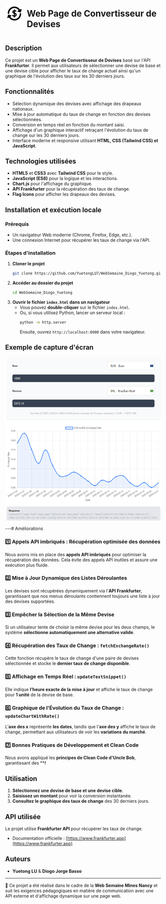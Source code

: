 <!-- # Web Page de Convertisseur de Devises  -->
<div style="display: flex; align-items: center;">
  <img src="./assets/exchange.png" alt="Aperçu" width="60" style="margin-right: 10px; margin-bottom: 13px;">
  <h1>Web Page de Convertisseur de Devises</h1>
</div>


## Description
Ce projet est un **Web Page de Convertisseur de Devises** basé sur l'API **Frankfurter**. Il permet aux utilisateurs de sélectionner une devise de base et une devise cible pour afficher le taux de change actuel ainsi qu'un graphique de l'évolution des taux sur les 30 derniers jours.

## Fonctionnalités
- Sélection dynamique des devises avec affichage des drapeaux nationaux.
- Mise à jour automatique du taux de change en fonction des devises sélectionnées.
- Conversion en temps réel en fonction du montant saisi.
- Affichage d'un graphique interactif retraçant l'évolution du taux de change sur les 30 derniers jours.
- Interface moderne et responsive utilisant **HTML, CSS (Tailwind CSS) et JavaScript**.

## Technologies utilisées
- **HTML5** et **CSS3** avec **Tailwind CSS** pour le style.
- **JavaScript (ES6)** pour la logique et les interactions.
- **Chart.js** pour l'affichage du graphique.
- **API Frankfurter** pour la récupération des taux de change.
- **Flag Icons** pour afficher les drapeaux des devises.

## Installation et exécution locale
### Prérequis
- Un navigateur Web moderne (Chrome, Firefox, Edge, etc.).
- Une connexion Internet pour récupérer les taux de change via l'API.

### Étapes d'installation
1. **Cloner le projet**
   ```sh
   git clone https://github.com/YuetongLU7/WebSemaine_Diogo_Yuetong.git
   ```
2. **Accéder au dossier du projet**
   ```sh
   cd WebSemaine_Diogo_Yuetong
   ```
3. **Ouvrir le fichier `index.html` dans un navigateur**
   - Vous pouvez **double-cliquer** sur le fichier `index.html`.
   - Ou, si vous utilisez Python, lancer un serveur local :
     ```sh
     python -m http.server
     ```
     Ensuite, ouvrez `http://localhost:8000` dans votre navigateur.

## Exemple de capture d'écran
![Capture d'écran de l'application](./assets/screenshot.png)

---# Améliorations

### 1️⃣ Appels API imbriqués : Récupération optimisée des données
Nous avons mis en place des **appels API imbriqués** pour optimiser la récupération des données. Cela évite des appels API inutiles et assure une exécution plus fluide.

### 2️⃣ Mise à Jour Dynamique des Listes Déroulantes
Les devises sont récupérées dynamiquement via l'**API Frankfurter**, garantissant que nos menus déroulants contiennent toujours une liste à jour des devises supportées.

### 3️⃣ Empêcher la Sélection de la Même Devise
Si un utilisateur tente de choisir la même devise pour les deux champs, le système **sélectionne automatiquement une alternative valide**.

### 4️⃣ Récupération des Taux de Change : `fetchExchangeRate()`
Cette fonction récupère le taux de change d'une paire de devises sélectionnée et stocke le **dernier taux de change disponible**.

### 5️⃣ Affichage en Temps Réel : `updateTextSnippet()`
Elle indique **l’heure exacte de la mise à jour** et affiche le taux de change pour **1 unité** de la devise de base.

### 6️⃣ Graphique de l'Évolution du Taux de Change : `updateChartWithRate()`
L'**axe des x** représente **les dates**, tandis que l'**axe des y** affiche le taux de change, permettant aux utilisateurs de voir les **variations du marché**.

### 7️⃣ Bonnes Pratiques de Développement et Clean Code
Nous avons appliqué les **principes de Clean Code d'Uncle Bob**, garantissant des **f

## Utilisation
1. **Sélectionnez une devise de base et une devise cible**.
2. **Saisissez un montant** pour voir la conversion instantanée.
3. **Consultez le graphique des taux de change** des 30 derniers jours.

## API utilisée
Le projet utilise **Frankfurter API** pour récupérer les taux de change.
- Documentation officielle : [https://www.frankfurter.app](https://www.frankfurter.app)

## Auteurs
- **Yuetong LU** & **Diogo Jorge Basso**

---

📌 Ce projet a été réalisé dans le cadre de la **Web Semaine Mines Nancy** et suit les exigences pédagogiques en matière de communication avec une API externe et d'affichage dynamique sur une page web.




